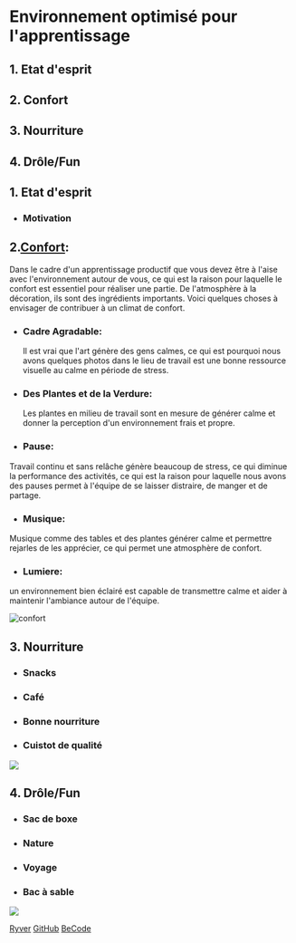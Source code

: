 # Environnement optimisé pour l'apprentissage

## 1. Etat d'esprit
## 2. Confort
## 3. Nourriture
## 4. Drôle/Fun

## 1. Etat d'esprit
* ### Motivation

## 2.[Confort](https://fr.wikipedia.org/wiki/Confort): 
   Dans le cadre d'un apprentissage productif que vous devez être à l'aise avec l'environnement autour de vous, ce qui est la raison pour laquelle le confort est essentiel pour réaliser une partie. De l'atmosphère à la décoration, ils sont des ingrédients importants. Voici quelques choses à envisager de contribuer à un climat de confort.

* ### Cadre Agradable:
  Il est vrai que l'art génère des gens calmes, ce qui est pourquoi nous avons quelques photos dans le lieu de travail est une bonne ressource visuelle au calme en période de stress.

* ### Des Plantes et de la Verdure:
  Les plantes en milieu de travail sont en mesure de générer calme et donner la perception d'un environnement frais et propre.

* ### Pause:
Travail continu et sans relâche génère beaucoup de stress, ce qui diminue la performance des activités, ce qui est la raison pour laquelle nous avons des pauses permet à l'équipe de se laisser distraire, de manger et de partage.

* ### Musique:
Musique comme des tables et des plantes générer calme et permettre rejarles de les apprécier, ce qui permet une atmosphère de confort.

* ### Lumiere:
un environnement bien éclairé est capable de transmettre calme et aider à maintenir l'ambiance autour de l'équipe.

![confort](http://www.bestofinteriors.com/wp-content/uploads/2016/05/d0a55__modern-workspace-8.jpg)

## 3. Nourriture
* ### Snacks
* ### Café
* ### Bonne nourriture
* ### Cuistot de qualité
![](http://enseigner.tv5monde.com/sites/enseigner.tv5monde.com/files/assets/images/pdc-oldelaf-lecafe-visuel.jpg)

## 4. Drôle/Fun

* ### Sac de boxe
* ### Nature
* ### Voyage
* ### Bac à sable

![](http://gif.toutimages.com/images/bureautique/ordinateurs/ordi_022.gif)



[Ryver](https://becode.ryver.com)
[GitHub](https://github.com/)
[BeCode](http://register.becode.org/)
